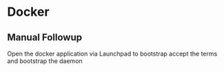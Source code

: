 # Docker

## Manual Followup

Open the docker application via Launchpad to bootstrap accept the terms and
bootstrap the daemon

